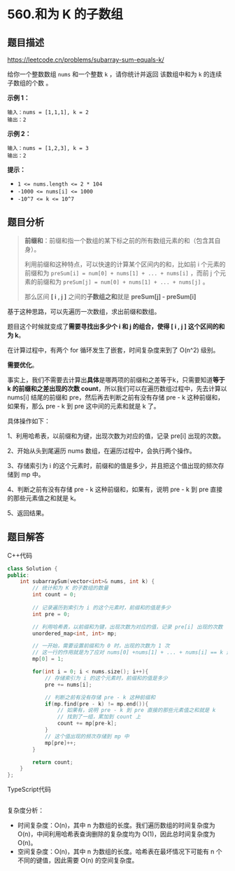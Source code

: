 # 560.和为 K 的子数组

## 题目描述 

https://leetcode.cn/problems/subarray-sum-equals-k/

给你一个整数数组 `nums` 和一个整数 `k` ，请你统计并返回 该数组中和为 `k` 的连续子数组的个数 。

 

**示例 1：**

```
输入：nums = [1,1,1], k = 2
输出：2
```

**示例 2：**

```
输入：nums = [1,2,3], k = 3
输出：2
```

**提示：**

- `1 <= nums.length <= 2 * 104`
- `-1000 <= nums[i] <= 1000`
- `-10^7 <= k <= 10^7`



## 题目分析

> **前缀和**：前缀和指一个数组的某下标之前的所有数组元素的和（包含其自身）。
>
> 利用前缀和这种特点，可以快速的计算某个区间内的和，比如前 i 个元素的前缀和为 `preSum[i] = num[0] + nums[1] + ... + nums[i]` ，而前 j 个元素的前缀和为 `preSum[j] = num[0] + nums[1] + ... + nums[j]` 。
>
> 那么区间 **[ i  , j ]** 之间的**子数组之和**就是 **preSum[j] - preSum[i]**

基于这种思路，可以先遍历一次数组，求出前缀和数组。

题目这个时候就变成了**需要寻找出多少个 i 和 j 的组合，使得 [ i , j ] 这个区间的和为 k**。

在计算过程中，有两个 for 循环发生了嵌套，时间复杂度来到了 O(n^2) 级别。

**需要优化**。

事实上，我们不需要去计算出**具体**是哪两项的前缀和之差等于k，只需要知道**等于 k 的前缀和之差出现的次数 count**，所以我们可以在遍历数组过程中，先去计算以 nums[i] 结尾的前缀和 pre，然后再去判断之前有没有存储 pre - k 这种前缀和，如果有，那么 pre - k 到 pre 这中间的元素和就是 k 了。

具体操作如下：

1、利用哈希表，以前缀和为键，出现次数为对应的值，记录 pre[i] 出现的次数。

2、开始从头到尾遍历 nums 数组，在遍历过程中，会执行两个操作。

3、存储索引为 i 的这个元素时，前缀和的值是多少，并且把这个值出现的频次存储到 mp 中。

4、判断之前有没有存储 pre - k 这种前缀和，如果有，说明 pre - k 到 pre 直接的那些元素值之和就是 k。

5、返回结果。



## 题目解答

C++代码

```c++
class Solution {
public:
    int subarraySum(vector<int>& nums, int k) {
        // 统计和为 K 的子数组的数量
        int count = 0;
        
        // 记录遍历到索引为 i 的这个元素时，前缀和的值是多少
        int pre = 0;

        // 利用哈希表，以前缀和为键，出现次数为对应的值，记录 pre[i] 出现的次数 
        unordered_map<int, int> mp;

        // 一开始，需要设置前缀和为 0 时，出现的次数为 1 次
        // 这一行的作用就是为了应对 nums[0] +nums[1] + ... + nums[i] == k 这种情况
        mp[0] = 1;

        for(int i = 0; i < nums.size(); i++){
            // 存储索引为 i 的这个元素时，前缀和的值是多少
            pre += nums[i];

            // 判断之前有没有存储 pre - k 这种前缀和
            if(mp.find(pre - k) != mp.end()){
                // 如果有，说明 pre - k 到 pre 直接的那些元素值之和就是 k
                // 找到了一组，累加到 count 上                
                count += mp[pre-k];
            }
            // 这个值出现的频次存储到 mp 中
            mp[pre]++;
        }

        return count;
    }
};
```

TypeScript代码

```typescript

```

复杂度分析：

* 时间复杂度：O(n)，其中 n 为数组的长度。我们遍历数组的时间复杂度为 O(n)，中间利用哈希表查询删除的复杂度均为 O(1)，因此总时间复杂度为 O(n)。
* 空间复杂度：O(n)，其中 n 为数组的长度。哈希表在最坏情况下可能有 n 个不同的键值，因此需要 O(n) 的空间复杂度。

